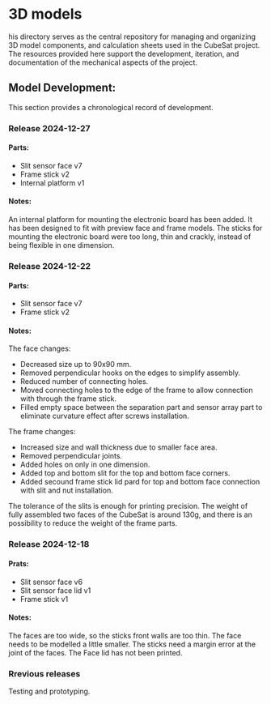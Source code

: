 # 3D models

 his directory serves as the central repository for managing and organizing 3D model components, and calculation sheets used in the CubeSat project. The resources provided here support the development, iteration, and documentation of the mechanical aspects of the project.

## Model Development:

This section provides a chronological record of development.

### Release 2024-12-27

#### Parts:
- Slit sensor face v7
- Frame stick v2
- Internal platform v1

#### Notes:
An internal platform for mounting the electronic board has been added. It has been designed to fit with preview face and frame models. The sticks for mounting the electronic board were too long, thin and crackly, instead of being flexible in one dimension.

### Release 2024-12-22

#### Parts:
- Slit sensor face v7
- Frame stick v2

#### Notes:
The face changes:
- Decreased size up to 90x90 mm.
- Removed perpendicular hooks on the edges to simplify assembly.
- Reduced number of connecting holes.
- Moved connecting holes to the edge of the frame to allow connection with through the frame stick.
- Filled empty space between the separation part and sensor array part to eliminate curvature effect after screws installation.

The frame changes:
- Increased size and wall thickness due to smaller face area.
- Removed perpendicular joints.
- Added holes on only in one dimension.
- Added top and bottom slit for the top and bottom face corners.
- Added secound frame stick lid pard for top and bottom face connection with slit and nut installation.
 
The tolerance of the slits is enough for printing precision. The weight of fully assembled two faces of the CubeSat  is around 130g, and there is an possibility to reduce the weight of the frame parts.

### Release 2024-12-18

#### Prats:
- Slit sensor face v6
- Slit sensor face lid v1
- Frame stick v1

#### Notes:
The faces are too wide, so the sticks front walls are too thin. The face needs to be modelled a little smaller. The sticks need a margin error at the joint of the faces. The Face lid has not been printed.

### Rrevious releases

Testing and prototyping.

